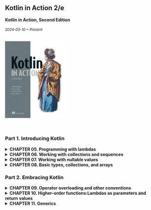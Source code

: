 ## Kotlin in Action 2/e

**Kotlin in Action, Second Edition**

<small><i>2024-03-10 ~ Present</i></small>

<br><img src="../img/kotlin-in-action-second-edition.jpg" alt="Kotlin in Action, Second Edition" width="40%" /><br>

<br>

### Part 1. Introducing Kotlin

<details>
<summary><b>CHAPTER 05. Programming with lambdas</b></summary>

<br>

<a href="./chapter05"> 🔗 link </a>
<br>

**TL;DR**

- **Lambda**: 다른 함수에 넘길 수 있는 작은 코드 조각
- **코틀린의 람다 문법**
  - 함수 인자로 전달할 경우, 괄호 밖으로 람다 표현 가능 → 코드 간결화
  - 인자가 하나일 경우, `it` 사용 가능 → 짧고 간단한 코드 작성 가능
- **람다와 외부 변수 캡처**
  - 외부 변수 캡처 가능
  - 자바와 달리, 바깥 함수의 변수를 읽거나 수정 가능
- **함수 참조**
  - `::메서드이름`, `::생성자이름`, `::프로퍼티이름` 사용 → 참조 생성 가능
  - 참조를 함수 인자로 전달 가능
- **컬렉션 함수 (`filter`, `map`, `all`, `any`)** 내에서 직접 원소 이터레이션 없이 컬렉션 연산 수행 가능
- SAM 인터페이스 구현 시, SAM 인터페이스 객체 생성 없이 람다를 전달해서 구현 가능
- **수신 객체 지정 람다**: 수신 객체의 메서드 직접 호출 가능
- 기존 코드와 다른 컨텍스트에서 동작 → 코드 구조화할 때 유용
- **표준 라이브러리 함수 활용**
  - **`with`** : 객체 참조 반복 없이 메서드 호출 가능
  - **`apply`** : 빌더 스타일 API로 객체 생성 및 초기화 가능
  - **`also`** : 객체에 대한 추가 작업 수행 가능

<br>
</details>

<details>
<summary><b>CHAPTER 06. Working with collections and sequences</b></summary>

<br>

<a href="./chapter06"> 🔗 link </a>
<br>

**TL;DR**

- **표준 라이브러리 함수**와 **람다**를 활용해 컬렉션을 효율적으로 처리할 수 있음
  - `filter`: Boolean 값이 결과인 함수로 컬렉션의 원소를 걸러내고 싶을 때 사용
    - `filterIndexed`: `filter`와 인덱스를 함께 필요할 때 사용
  - `map`: 입력 컬렉션의 원소를 입력한 람다 함수로 처리한 값으로 변환
    - `mapIndexed`: `map`와 인덱스를 함께 필요할 때 사용
  - `reduce`: 람다(누적기, accumulator)는 각 원소에 별로 호출되며 새로운 누적 값을 반환
    - `runningReduce`: `reduce` 연산의 모든 중간 누적 값을 포함해서 반환
  - `fold`: 람다에 컬렉션의 각 값과 이전 누적기를 적용하면서 누적기로 점차 결과를 만들어나감
    - `runningFold`: `fold` 연산의 모든 중간 누적 값을 포함해서 반환
  - `all`: 컬렉션의 모든 원소가 특정 조건을 만족하는지 판단
  - `any`: 컬렉션의 원소가 하나라도 있는지 판단 (= `!all`)
  - `none`: 컬렉션의 조건을 만족하는 원소가 전혀 없는지 판단 (= `!any`)
  - `count`: 조건을 만족하는 원소의 개수를 반환
  - `find`: 조건을 만족하는 첫 번째 원소를 반환
  - `partition`: 술어를 만족하는 그룹과 그렇지 않은 그룹으로 나눌 때 사용 (= `filter` + `filterNot`)
  - `groupBy`: 컬렉션의 원소를 어떤 특성에 따라 여러 그룹으로 나눌 때 사용
  - `associate`: **컬렉션으로부터 맵을 만들어내고 싶을 때** 사용
    - `associateWith`: **컬렉션 원소**를 **키**로 사용하고, **맵의 값**을 **생성하는 람다** 입력
    - `associateBy`: **컬렉션 원소**를 **맵의 값**으로 하고, **입력한 람다가 만들어내는 값**을 **맵의 키**로 사용
  - `replaceAll`: `MutableList` 에 적용하면 지정한 람다의 결과로 컬렉션의 모든 원소를 변경
  - `fill`: 가변 리스트의 모든 원소를 똑같은 값으로 바꾸는 특별한 경우에는 함수를 쓸 수 있음
  - `ifEmpty`: **컬렉션이 비어있을 때 기본값을 생성하는 람다를 제공**할 수 있음
    - `ifBlank`: **문자열**에서 **'공백(`" "`)'과 '비어있음(`""`)'일 때, 기본값을 지정**
  - `windowed`: 데이터를 연속적인 시간의 값들로 처리하고 싶을 경우, 슬라이딩 윈도우를 생성
  - `chunked`: 컬렉션을 주어진 크기의 서로 겹치지 않는 (서로소) 부분으로 나누고 싶을 때 사용
  - `zip`: 각 리스트의 값들이 서로의 인덱스에 따라 대응되는 경우, 두 컬렉션에서 같은 인덱스에 있는 원소들의 쌍으로 이뤄진 리스트 생성
  - `flatMap`: 컬렉션의 각 원소를 파라미터로 주어진 함수를 사용해 매핑 한 후, 변환한 결과를 하나의 리스트로 펼침
  - `flatten`: 변환할 것이 없고 단지 컬렉션의 컬렉션을 평평한 컬렉션으로 만들 경우 사용
- **시퀀스**를 활용하면 중간 결과 없이 연산을 지연 계산하여 성능을 최적화할 수 있음.
  - `asSequence()`: 컬렉션에 `asSequence()`를 호출해서 시퀀스로 변경
  - `generateSequence`: 주어진 이전의 원소로, 다음 원소를 계산

<br>
</details>

<details>
<summary><b>CHAPTER 07. Working with nullable values</b></summary>

<br>

<a href="./chapter07">🔗 link</a>
<br>

**TL;DR**

- 코틀린은 널이 될 수 있는 타입을 지원해 `NullPointerException` 오류를 컴파일 시점에 감지할 수 있음
- **안전한 호출 (`?.`)**: 널이 될 수 있는 객체의 메서드를 호출하거나 프로퍼티에 접근할 수 있음
- **엘비스 연산자 (`?:`)**: 어떤 식이 null 일 때 대신할 값을 지정할 수도 있고, 실행을 반환시키거나 예외를 던질 수도 있음
- **널 아님 단언 (`!!`)**: 컴파일러에게 주어진 값이 null 이 아니라고 약속하는 것
  - null 값에 대한 책임은 개발자에게 있음
- **`let` 함수**: 자신이 호출된 수신 객체를 람다에게 전달
  - 안전한 호출 연산자와 `let`을 함께 사용하면 널이 될 수 있는 타입의 객체를 널이 될 수 없는 타입으로 변환하는 효과가 있음
- **`as?` 연산자**: 값을 다른 타입으로 변환하는 것과 변환이 불가능한 경우를 처리하는 것을 한꺼번에 편리하게 처리할 수 있음

<br>
</details>

<details>
<summary><b>CHAPTER 08. Basic types, collections, and arrays</b></summary>

<br>

<a href="./chapter08">🔗 link</a>
<br>

**TL;DR**

- 기본적인 수를 표현하는 타입은 일반 클래스같지만 보통 자바의 원시 타입으로 컴파일됨
  - e.g. Kotlin `Int` → Java `int`
  - **코틀린의 부호 없는 수 클래스**
    - JVM 에는 상응하는 타입이 없음
    - 인라인 클래스를 통해 변환되며 원시 타입과 마찬가지 성능을 냄
- 널이 될 수 있는 원시 타입은 자바의 박싱된 원시 타입에 대응
  - e.g. Kotlin `Int` → Java `java.lang.Integer`
- `Any` 타입: 모든 다른 타입의 상위 타입. 자바 `Object` 타입에 대응.
- `Unit` 타입: 자바 `void`에 대응
- `Nothing` 타입은 함수가 정상적으로 끝나지 않는다는 것을 나타내는 타입
- 자바에서 온 타입은 코틀린에서 플랫폼 타입
- 코틀린 컬렉션은 표준 자바 클래스를 사용하지만, '읽기 전용'과 '변경 가능'한 컬렉션을 구분
- 코틀린에서 자바 클래스를 확장하거나 자바 인터페이스를 구현해야 한다면, 파라미터의 널 가능성과 변경 가능성을 주의 깊게 생각해야 함
- 코틀린에서도 배열을 사용할 수 있음. 하지만 컬렉션 권장
- 코틀린 `Array` 는 일반적 제네릭 클래스처럼 보이지만 **자바 배열**로 컴파일 됨
  - e.g. Kotlin `intArrayOf(0, 0, 0, 0, 0)` → Java `int[]`

<br>
</details>

### Part 2. Embracing Kotlin

<details>
<summary><b>CHAPTER 09. Operator overloading and other conventions</b></summary>

<br>

<a href="./chapter09">🔗 link</a>
<br>

**TL;DR**

- 코틀린은 정해진 컨벤션에 따라 함수를 정의해서 수학 연산을 오버로드할 수 있음
- 비교 연산자 (`=`, `!=`, `>`, `<` 등 ) 를 모든 객체에 사용할 수 있음
  - 비교 연산자는 `equals`와 `compareTo` 메서드 호출로 변환됨
- 자신이 정의한 클래스의 인스턴스에 대해 `[]` 와 `in` 연산을 사용할 수 있음
  - 단, 해당 클래스에 `get`, `set`, `contains` 함수 정의 필수
- 미리 정해진 컨벤션을 따라 범위를 만들거나 컬렉션과 배열의 원소를 이터레이션할 수 있음
  - `rangeTo`, `rangeUntil`
- 구조 분해 선언을 통해 한 객체의 상태를 분해해서 여러 변수에 대입할 수 있음
  - 데이터 클래스에 대해 구조 분해를 사용할 수 있음
  - 혹은, 클래스에 `componentN` 함수를 정의하면 구조 분해를 지원할 수 있음
- **위임 프로퍼티**를 통해 프로퍼티 값을 저장하거나 초기화하거나 읽거나 변경할 때 사용하는 로직을 재활용할 수 있음
- 표준 라이브러리 함수인 `lazy` 를 통해 지연 초기화 프로퍼티를 쉽게 구현할 수 있음
- `Delegates.observable` 함수를 사용하면 프로퍼티 변경을 관찰할 수 있는 옵저버를 쉽게 추가할 수 있음
- 맵을 위임 객체로 사용하는 위임 프로퍼티를 통해 다양한 속성을 제공하는 객체를 유연하게 다룰 수 있음

<br>
</details>

<details>
<summary><b>CHAPTER 10. Higher-order functions:Lambdas as parameters and return values</b></summary>

<br>

<a href="./chapter10">🔗 link</a>
<br>

**TL;DR**

<br>
</details>

<details>
<summary><b>CHAPTER 11. Generics</b></summary>

<br>

<a href="./chapter11">🔗 link</a>
<br>

**TL;DR**

- 코틀린 제네릭스는 자바와 아주 비슷해서, 제네릭 함수와 클래스를 자바와 비슷하게 선언할 수 있음
- **타입 소거** <sup>Type Erasure</sup>: 타입 인자가 실행 시점에 지워짐
  - 제네릭 타입의 타입 인자는 컴파일 시점에만 존재 (자바와 동일)
  - 제네릭 타입을 `is` 연산자로 검사할 수 없음
- 인라인 함수의 타입 파라미터를 `reified`로 표시해서 실체화
  - 실행 시점에 그 타입을 `is`로 검사하거나 `java.lang.Class` 인스턴스를 얻을 수 있음
- 변성은 **베이스 클래스가 같고 타입 파라미터가 다른 두 제네릭 타입 사이**의 상하위 타입 관계를 명시하는 방법
- 제네릭 클래스의 타입 파라미터가 **아웃 위치**에서만 사용되는 경우: 타입 파라미터를 `out` 으로 표시해서 공변성 명시 - 생성자
- 제네릭 클래스의 타입 파라미터가 **인 위치**에서만 사용되는 경우: 타입 파라미터를 `in` 으로 표시해서 반공변성 명시 - 소비자
- 공변성의 반대는 반공변성.
  - 코틀린의 읽기 전용 `List` 인터페이스: **공변적** ← `List<String>`은 `List<Any>`의 하위 타입
  - `Function1<in P, out R>` 함수 인터페이스: **첫 번째 타입 파라미터**에 대해서는 **반공변적**, **두 번째 타입 파라미터**에 대해서는 **공변적**
    - `(Animal) -> Int` 는 `(Cat) -> Number` 의 하위 타입
    - 즉, 함수 타입은 함수 파라미터 타입에 대해서는 반공변적이며 함수 반환 타입에 대해서는 공변적
- 코틀린에서의 제네릭 클래스의 **공변성 정의 지점**:
  - **선언 지점 변성**: 전체적으로 지정
  - **사용 지점 변성**: 구체적인 사용 위치에서 지정
- **스타 프로젝션**: 제네릭 클래스의 타입 인자가 어떤 타입인지 정확히 모르거나 혹은 중요하지 않을 때 사용
- **타입 별명**: 타입에 대해 더 짧은 이름이나 다른 이름을 부여
  - 타입 별명은 컴파일 시점에 원래의 타입으로 치환.

<br>
</details>
